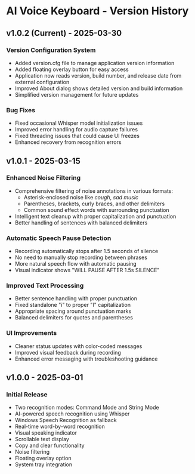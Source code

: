# AI Voice Keyboard - Version History

## v1.0.2 (Current) - 2025-03-30

### Version Configuration System
- Added version.cfg file to manage application version information
- Added floating overlay button for easy access
- Application now reads version, build number, and release date from external configuration
- Improved About dialog shows detailed version and build information
- Simplified version management for future updates

### Bug Fixes
- Fixed occasional Whisper model initialization issues
- Improved error handling for audio capture failures
- Fixed threading issues that could cause UI freezes
- Enhanced recovery from recognition errors

## v1.0.1 - 2025-03-15

### Enhanced Noise Filtering
- Comprehensive filtering of noise annotations in various formats:
  - Asterisk-enclosed noise like *cough*, *sad music*
  - Parentheses, brackets, curly braces, and other delimiters
  - Common sound effect words with surrounding punctuation
- Intelligent text cleanup with proper capitalization and punctuation
- Better handling of sentences with balanced delimiters

### Automatic Speech Pause Detection
- Recording automatically stops after 1.5 seconds of silence
- No need to manually stop recording between phrases
- More natural speech flow with automatic pausing
- Visual indicator shows "WILL PAUSE AFTER 1.5s SILENCE"

### Improved Text Processing
- Better sentence handling with proper punctuation
- Fixed standalone "i" to proper "I" capitalization
- Appropriate spacing around punctuation marks
- Balanced delimiters for quotes and parentheses

### UI Improvements
- Cleaner status updates with color-coded messages
- Improved visual feedback during recording
- Enhanced error messaging with troubleshooting guidance

## v1.0.0 - 2025-03-01

### Initial Release
- Two recognition modes: Command Mode and String Mode
- AI-powered speech recognition using Whisper
- Windows Speech Recognition as fallback
- Real-time word-by-word recognition
- Visual speaking indicator
- Scrollable text display
- Copy and clear functionality
- Noise filtering
- Floating overlay option
- System tray integration
